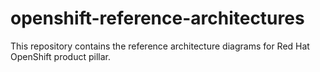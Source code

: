 # openshift-reference-architectures

This repository contains the reference architecture diagrams for Red Hat OpenShift product pillar.